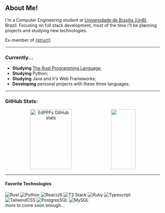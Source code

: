 ## About Me!

I'm a Computer Engineering student at [Universidade de Brasília (UnB)](https://www.unb.br/), Brazil.
Focusing on full stack development, most of the time i'll be planning projects and studying new technologies.

Ex-member of [{struct}](https://www.struct.unb.br/)

____

### Currently...

- **Studying** [The Rust Programming Language](https://doc.rust-lang.org/book/title-page.html);
- **Studying** Python;
- **Studying** Java and it's Web Frameworks;
- **Developing** personal projects with these three languages.

____

### GitHub Stats:

<div align="center">  
  <img width="52%" height="195px" src="https://github-readme-stats.vercel.app/api?username=EdPPF&show_icons=true&count_private=true&hide_border=true&title_color=c73838&icon_color=c73838&text_color=969696&bg_color=303030" alt="EdPPFs GitHub stats" /> 
  <img width="40%" height="195px" src="https://github-readme-stats.vercel.app/api/top-langs/?username=EdPPF&layout=compact&hide_border=true&title_color=383fc7&text_color=969696&bg_color=303030" />
</div>

____

#### Favorite Technologies

![Rust](https://img.shields.io/badge/Rust-b7410e?style=for-the-badge&logo=rust&logoColor=black)
![Python](https://img.shields.io/badge/Python-14354C?style=for-the-badge&logo=python&logoColor=white)
![ReactJS](https://img.shields.io/badge/React-20232A?style=for-the-badge&logo=react&logoColor=61DAFB)
![T3 Stack](https://img.shields.io/badge/T3stack-7a62f6?style=for-the-badge&logo=t3stack&logoColor=white)
![Ruby](https://img.shields.io/badge/Ruby-D30001?style=for-the-badge&logo=ruby&logoColor=white)
![Typescript](https://img.shields.io/badge/typescript-005C84?style=for-the-badge&logo=typescript&logoColor=white)
![TailwindCSS](https://img.shields.io/badge/Tailwind_CSS-38B2AC?style=for-the-badge&logo=tailwind-css&logoColor=white)
![PostgresSQL](https://img.shields.io/badge/PostgreSQL-316192?style=for-the-badge&logo=postgresql&logoColor=white)
![MySQL](https://img.shields.io/badge/MySQL-005C84?style=for-the-badge&logo=mysql&logoColor=white)
<br>
more to come soon enough...

<!--
**EdPPF/EdPPF** is a ✨ _special_ ✨ repository because its `README.md` (this file) appears on your GitHub profile.

Here are some ideas to get you started:

- 🔭 I’m currently working on ...
- 🌱 I’m currently learning ...
- 👯 I’m looking to collaborate on ...
- 🤔 I’m looking for help with ...
- 💬 Ask me about ...
- 📫 How to reach me: ...
- 😄 Pronouns: ...
- ⚡ Fun fact: ...
-->
